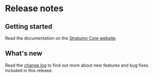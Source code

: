 # Release notes

## Getting started

Read the documentation on the [Stratumn Core website](https://indigocore.org/documentation/v0.3.0/getting-started/install/).

## What's new

Read the [change log](CHANGE_LOG.md) to find out more about new
features and bug fixes included in this release.
